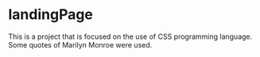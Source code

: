 # landingPage
This is a project that is focused on the use of CSS programming language.
Some quotes of Marilyn Monroe were used.